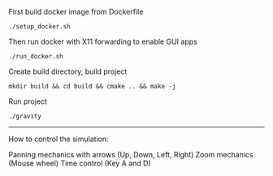 First build docker image from Dockerfile

```
./setup_docker.sh
```

Then run docker with X11 forwarding to enable GUI apps

```
./run_docker.sh
```

Create build directory, build project

```
mkdir build && cd build && cmake .. && make -j 
```

Run project

```
./gravity
```


------------------------------------------------------------------
How to control the simulation:

Panning mechanics with arrows (Up, Down, Left, Right)
Zoom mechanics (Mouse wheel)
Time control (Key A and D)
